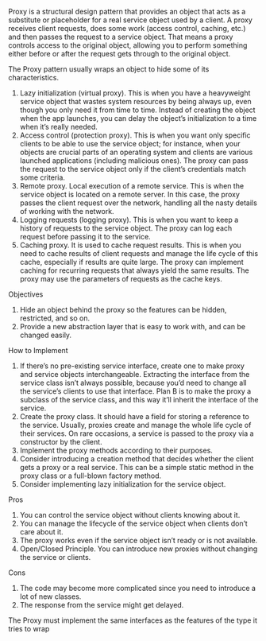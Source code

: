 Proxy is a structural design pattern that provides an object that acts as a substitute or placeholder for a real service object used by a client. A
proxy receives client requests, does some work (access control, caching, etc.) and then passes the request to a service object. That means a proxy
controls access to the original object, allowing you to perform something either before or after the request gets through to the original object.

The Proxy pattern usually wraps an object to hide some of its characteristics.

1. Lazy initialization (virtual proxy). This is when you have a heavyweight service object that wastes system resources by being always up, even though
   you only need it from time to time. Instead of creating the object when the app launches, you can delay the object’s initialization to a time when
   it’s really needed.
2. Access control (protection proxy). This is when you want only specific clients to be able to use the service object; for instance, when your objects
   are crucial parts of an operating system and clients are various launched applications (including malicious ones). The proxy can pass the request to
   the service object only if the client’s credentials match some criteria.
3. Remote proxy. Local execution of a remote service. This is when the service object is located on a remote server. In this case, the proxy passes the
   client request over the network, handling all the nasty details of working with the network.
4. Logging requests (logging proxy). This is when you want to keep a history of requests to the service object. The proxy can log each request before
   passing it to the service.
5. Caching proxy. It is used to cache request results. This is when you need to cache results of client requests and manage the life cycle of this
   cache, especially if results are quite large. The proxy can implement caching for recurring requests that always yield the same results. The proxy
   may use the parameters of requests as the cache keys.

Objectives

1. Hide an object behind the proxy so the features can be hidden, restricted, and so on.
2. Provide a new abstraction layer that is easy to work with, and can be changed easily.

How to Implement

1. If there’s no pre-existing service interface, create one to make proxy and service objects interchangeable. Extracting the interface from the service
   class isn’t always possible, because you’d need to change all the service’s clients to use that interface. Plan B is to make the proxy a subclass of
   the service class, and this way it’ll inherit the interface of the service.
2. Create the proxy class. It should have a field for storing a reference to the service. Usually, proxies create and manage the whole life cycle of
   their services. On rare occasions, a service is passed to the proxy via a constructor by the client.
3. Implement the proxy methods according to their purposes.
4. Consider introducing a creation method that decides whether the client gets a proxy or a real service. This can be a simple static method in the
   proxy class or a full-blown factory method.
5. Consider implementing lazy initialization for the service object.

Pros

1. You can control the service object without clients knowing about it.
2. You can manage the lifecycle of the service object when clients don’t care about it.
3. The proxy works even if the service object isn’t ready or is not available.
4. Open/Closed Principle. You can introduce new proxies without changing the service or clients.

Cons

1. The code may become more complicated since you need to introduce a lot of new classes.
2. The response from the service might get delayed.

The Proxy must implement the same interfaces as the features of the type it tries to wrap
